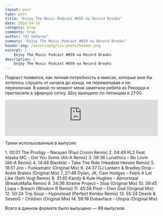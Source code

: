 ```yaml
---
layout: post
type: post
title: "Enjoy The Music Podcast #059 на Record Breaks"
date: 2016-04-16
category: blog
comments: true
author: "DJ Saharov"
summary: "Enjoy The Music Podcast #059 на Record Breaks"
header-img: /assets/png/six-years/header.png
excerpt: |
    Enjoy The Music Podcast #059 на Record Breaks
description: |
    Enjoy The Music Podcast #059 на Record Breaks
---
```


<p>
<span class="firstcharacter">П</span>одкаст появился, как личная потребность в миксах, которые мне бы хотелось слушать от начала до конца, не перематывая и не переключая. В какой-то момент меня заметили ребята из Рекорда и пригласили в эфирную сетку. Шоу выходило по пятницам в 21:00.
</p>

<iframe width="100%" height="120" src="https://player-widget.mixcloud.com/widget/iframe/?hide_cover=1&feed=%2Fdjsaharovofficial%2Fenjoy-the-music-podcast-059%2F" frameborder="0" allow="encrypted-media; fullscreen; autoplay; idle-detection; speaker-selection; web-share;" ></iframe>

<p>Треки использованные в выпуске:</p>
1. 00:01 The Prodigy – Narayan (Paul Cronin Remix)
2. 04:49 KL2 Feat. Alaska MC – Get You Some (Alt-A Remix)
3. 09:36 Lunathics – No Lovin (Alt-A Remix)
4. 14:48 Blacklist – Take The Ride (Headset Heroes Remix)
5. 18:51 Jiro – Funkamatic (Original Mix)
6. 24:37 DJ Lantern & Bradley Drop  – Ankle Brakes (Original Mix)
7. 27:48 Dylan, JK, Cam Hodges – Feels A Lot Like (Seth Vogt Remix)
8. 31:45 Kandy & Kule Hughes – Abnormaal (BreaksMafia Remix)
9. 34:36 Xtreme Project – Stop (Original Mix)
10. 39:45 Llupa – Breach (Windom R Remix)
11. 45:58 Pixel – Own God (Original Mix)
12. 50:24 Trip Soup – Hypnotoad (Perfect Kombo Remix)
13. 55:24 Deenk & SevenG – Children (Original Mix)
14. 59:18 Dubaxface – Utopia (Original Mix)

<p>Всего в данном формате было выпущено &mdash; 88 выпусков.</p>